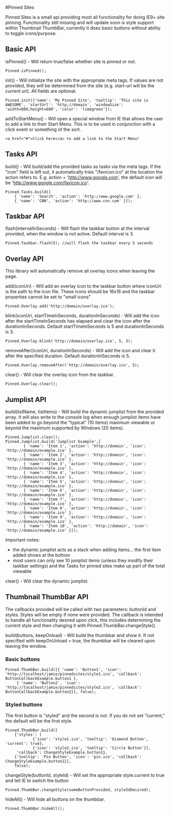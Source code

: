 #Pinned Sites

Pinned Sites is a small api providing most all functionality for doing IE9+ site pinning. Functionality still missing and will update soon is style support within Thumbnail ThumbBar, currently it does basic buttons without ability to toggle icons/purpose.

## Basic API

isPinned() - Will return true/false whether site is pinned or not.

	Pinned.isPinned();

init() - Will initialize the site with the appropriate meta tags. If values are not provided, they will be determined from the site (e.g. start-url will be the current url). All fields are optional.

	Pinned.init({'name': 'My Pinned Site', 'tooltip': 'This site is AWESOME', 'startUrl': 'http://domain', 'windowSize': 'width=800;height=600', 'color': 'limegreen'});

addToStartMenu() - Will open a special window from IE that allows the user to add a link to their Start Menu. This is to be used in conjunction with a click event or something of the sort.

	<a href="#">Click here</a> to add a link to the Start Menu!

## Tasks API

build() - Will build/add the provided tasks as tasks via the meta tags. If the "icon" field is left out, it automatically tries "/favicon.ico" at the location the action refers to. E.g. action = 'http://www.google.com', the default icon will be 'http://www.google.com/favicon.ico'.

	Pinned.Tasks.build([
		{ 'name': 'Search', 'action': 'http://www.google.com' },
		{ 'name': 'CNN', 'action': 'http://www.cnn.com' }]);

## Taskbar API

flash(intervalInSeconds) - Will flash the taskbar button at the interval provided, when the window is not active. Default interval is 3.

	Pinned.Taskbar.flash(5); //will flash the taskbar every 5 seconds


## Overlay API

This library will automatically remove all overlay icons when leaving the page.

add(iconUri) - Will add an overlay icon to the taskbar button where iconUri is the path to the icon file.  These icons should be 16x16 and the taskbar properties cannot be set to "small icons"

	Pinned.Overlay.add('http://domain/overlay.ico');

blink(iconUri, startTimeInSeconds, durationInSeconds) - Will add the icon after the startTimeInSeconds has elapsed and clear the icon after the durationInSeconds. Default startTimeInSeconds is 5 and durationInSeconds is 3.

	Pinned.Overlay.blink('http://domain/overlay.ico', 5, 3);


removeAfter(iconUri, durationInSeconds) - Will add the icon and clear it after the specified duration. Default durationInSeconds is 5.

	Pinned.Overlay.removeAfter('http://domain/overlay.ico', 5);

clear() - Will clear the overlay icon from the taskbar.

	Pinned.Overlay.clear();
	
## Jumplist API

build(listName, listItems) - Will build the dynamic jumplist from the provided array. It will also write to the console log when enough jumplist items have been added to go beyond the "typical" (10 items) maximum viewable or beyond the maximum supported by Windows (20 items). 

	Pinned.Jumplist.clear();
    Pinned.Jumplist.build('Jumplist Example',[
            { 'name': 'Item 1', 'action': 'http://domain', 'icon': 'http://domain/example.ico' },
            { 'name': 'Item 2', 'action': 'http://domain', 'icon': 'http://domain/example.ico' },
            { 'name': 'Item 3', 'action': 'http://domain', 'icon': 'http://domain/example.ico' },
            { 'name': 'Item 4', 'action': 'http://domain', 'icon': 'http://domain/example.ico' },
            { 'name': 'Item 5', 'action': 'http://domain', 'icon': 'http://domain/example.ico' },
            { 'name': 'Item 6', 'action': 'http://domain', 'icon': 'http://domain/example.ico' },
            { 'name': 'Item 7', 'action': 'http://domain', 'icon': 'http://domain/example.ico' },
            { 'name': 'Item 8', 'action': 'http://domain', 'icon': 'http://domain/example.ico' },
            { 'name': 'Item 9', 'action': 'http://domain', 'icon': 'http://domain/example.ico' },
            { 'name': 'Item 10', 'action': 'http://domain', 'icon': 'http://domain/example.ico' }]);

Important notes: 

* the dynamic jumplist acts as a stack when adding items... the first item added shows at the bottom
* most users can only see 10 jumplist items (unless they modify their taskbar settings) and the Tasks for pinned sites make up part of the total viewable

clear() - Will clear the dynamic jumplist.

## Thumbnail ThumbBar API

The callbacks provided will be called with two parameters: buttonId and styles. Styles will be empty if none were provided. The callback is intended to handle all functionality desired upon click, this includes determining the current style and then changing it with Pinned.ThumbBar.changeStyle().

build(buttons, keepOnload) - Will build the thumbbar and show it. If not specified with keepOnUnload = true, the thumbbar will be cleared upon leaving the window.

### Basic buttons

    Pinned.ThumbBar.build([{ 'name': 'Button1', 'icon': 'http://localhost/jamie/pinnedsites/style1.ico', 'callback': ButtonCallbackExample.button1 },
         { 'name': 'Button2', 'icon': 'http://localhost/jamie/pinnedsites/style2.ico', 'callback': ButtonCallbackExample.button2}], false);

### Styled buttons

The first button is "styled" and the second is not. If you do not set "current," the default will be the first style.

	Pinned.ThumbBar.build([
		{'styles': [
				{'icon': 'style1.ico', 'tooltip': 'Diamond Button', 'current': true},
				{'icon': 'style2.ico', 'tooltip': 'Circle Button'}],
		 'callback': ChangeStyleExample.button1},
        {'tooltip': 'Pin Button', 'icon': 'pin.ico', 'callback': ChangeStyleExample.button2}],
        false);


changeStyle(buttonId, styleId) - Will set the appropriate style.current to true and tell IE to switch the button

	Pinned.ThumbBar.changeStyle(someButtonProvided, styleIdDesired);

hideAll() - Will hide all buttons on the thumbbar.

	Pinned.ThumbBar.hideAll();
